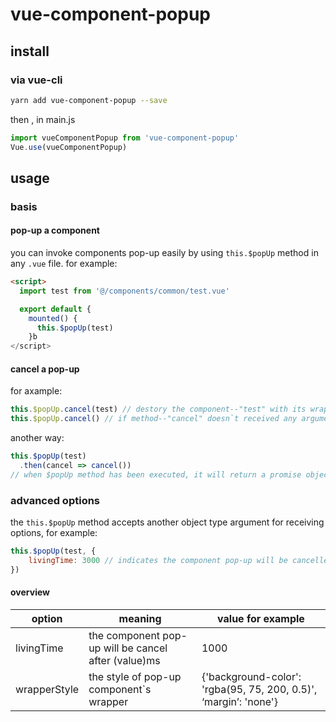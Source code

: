 # vue-component-popup

## install
### via vue-cli
``` bash
yarn add vue-component-popup --save
```
then , in main.js
``` javascript
import vueComponentPopup from 'vue-component-popup'
Vue.use(vueComponentPopup)
```
## usage
### basis
#### pop-up a component
you can invoke components pop-up easily by using ``` this.$popUp ```  method in any ``` .vue ``` file. for example: 
``` html
<script>
  import test from '@/components/common/test.vue'

  export default {
    mounted() {
      this.$popUp(test)
    }b
</script>
```
#### cancel a pop-up
for axample:
``` javascript
this.$popUp.cancel(test) // destory the component--"test" with its wrapper.
this.$popUp.cancel() // if method--"cancel" doesn`t received any argument, it will destory the lastest popped component.
```
another way:
``` javascript
this.$popUp(test)
  .then(cancel => cancel())
// when $popUp method has been executed, it will return a promise object, and a cancel function will be passed to its callback function. This cancel function is same as this.$popUp.cancel .
```

### advanced options
the ``` this.$popUp ``` method accepts another object type argument for receiving options,
for example:
``` javascript
this.$popUp(test, {
	livingTime: 3000 // indicates the component pop-up will be cancelled after 3000ms.
})
```
#### overview
| option    |  meaning | value for example |
| --------- | -------- | -------- |
| livingTime  | the component pop-up will be cancel after (value)ms | 1000 |
| wrapperStyle | the style of pop-up component`s wrapper| {'background-color': 'rgba(95, 75, 200, 0.5)', ‘margin’: 'none'} |
